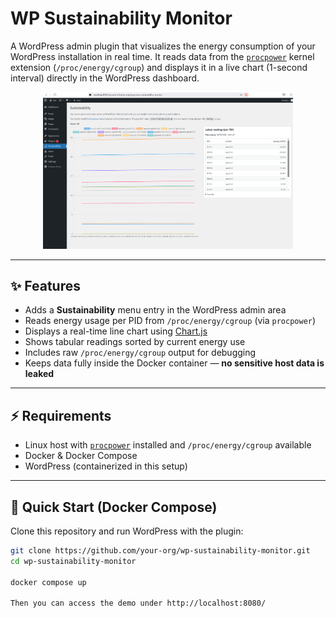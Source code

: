 # WP Sustainability Monitor


A WordPress admin plugin that visualizes the energy consumption of your WordPress installation in real time.
It reads data from the [`procpower`](https://github.com/green-kernel/procpower) kernel extension (`/proc/energy/cgroup`) and displays it in a live chart (1-second interval) directly in the WordPress dashboard.

<p align="center">
  <img src="Screenshot.png" alt="Screenshot of WP Sustainability Monitor" width="400px">
</p>

---

## ✨ Features

- Adds a **Sustainability** menu entry in the WordPress admin area
- Reads energy usage per PID from `/proc/energy/cgroup` (via `procpower`)
- Displays a real-time line chart using [Chart.js](https://www.chartjs.org/)
- Shows tabular readings sorted by current energy use
- Includes raw `/proc/energy/cgroup` output for debugging
- Keeps data fully inside the Docker container — **no sensitive host data is leaked**

---

## ⚡ Requirements

- Linux host with [`procpower`](https://github.com/green-kernel/procpower) installed and `/proc/energy/cgroup` available
- Docker & Docker Compose
- WordPress (containerized in this setup)

---

## 🚀 Quick Start (Docker Compose)

Clone this repository and run WordPress with the plugin:

```bash
git clone https://github.com/your-org/wp-sustainability-monitor.git
cd wp-sustainability-monitor

docker compose up

Then you can access the demo under http://localhost:8080/